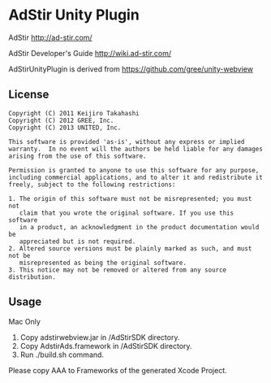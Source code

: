 AdStir Unity Plugin
=========================
AdStir
 http://ad-stir.com/

AdStir Developer's Guide
 http://wiki.ad-stir.com/

AdStirUnityPlugin is derived from https://github.com/gree/unity-webview

License
----------------
	Copyright (C) 2011 Keijiro Takahashi
	Copyright (C) 2012 GREE, Inc.
	Copyright (C) 2013 UNITED, Inc.

	This software is provided 'as-is', without any express or implied
	warranty.  In no event will the authors be held liable for any damages
	arising from the use of this software.

	Permission is granted to anyone to use this software for any purpose,
	including commercial applications, and to alter it and redistribute it
	freely, subject to the following restrictions:

	1. The origin of this software must not be misrepresented; you must not
	   claim that you wrote the original software. If you use this software
	   in a product, an acknowledgment in the product documentation would be
	   appreciated but is not required.
	2. Altered source versions must be plainly marked as such, and must not be
	   misrepresented as being the original software.
	3. This notice may not be removed or altered from any source distribution.

Usage
----------------
Mac Only

1. Copy adstirwebview.jar in /AdStirSDK directory.
2. Copy AdstirAds.framework in /AdStirSDK directory.
3. Run ./build.sh command.

Please copy AAA to Frameworks of the generated Xcode Project.